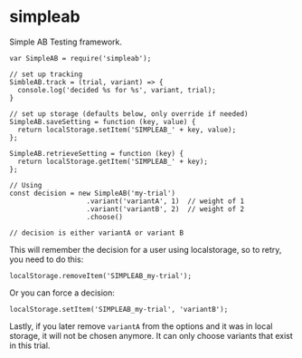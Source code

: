# simpleab

Simple AB Testing framework.

```
var SimpleAB = require('simpleab');

// set up tracking
SimbleAB.track = (trial, variant) => {
  console.log('decided %s for %s', variant, trial);
}

// set up storage (defaults below, only override if needed)
SimpleAB.saveSetting = function (key, value) {
  return localStorage.setItem('SIMPLEAB_' + key, value);
};

SimpleAB.retrieveSetting = function (key) {
  return localStorage.getItem('SIMPLEAB_' + key);
};

// Using
const decision = new SimpleAB('my-trial')
                   .variant('variantA', 1)  // weight of 1
                   .variant('variantB', 2)  // weight of 2
                   .choose()

// decision is either variantA or variant B
```

This will remember the decision for a user using localstorage, so to retry, you need to do this:

```
localStorage.removeItem('SIMPLEAB_my-trial');
```

Or you can force a decision:

```
localStorage.setItem('SIMPLEAB_my-trial', 'variantB');
```

Lastly, if you later remove `variantA` from the options and it was in local storage, it will not be chosen anymore. It can only choose variants that exist in this trial.
